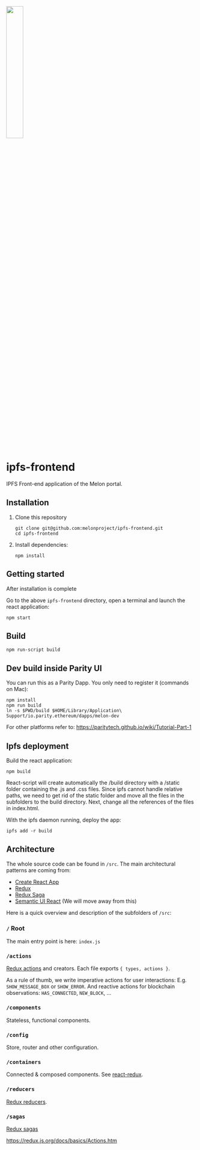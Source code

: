 <img src = "https://raw.githubusercontent.com/melonproject/branding/master/melon/03_M_logo.jpg" width = "30%">

# ipfs-frontend

IPFS Front-end application of the Melon portal.

## Installation

1. Clone this repository

   ```
   git clone git@github.com:melonproject/ipfs-frontend.git
   cd ipfs-frontend
   ```

2. Install dependencies:
   ```
   npm install
   ```

## Getting started

After installation is complete

Go to the above `ipfs-frontend` directory, open a terminal and launch the react application:

```
npm start
```

## Build

```
npm run-script build
```

## Dev build inside Parity UI

You can run this as a Parity Dapp. You only need to register it (commands on Mac):

```
npm install
npm run build
ln -s $PWD/build $HOME/Library/Application\ Support/io.parity.ethereum/dapps/melon-dev
```

For other platforms refer to: https://paritytech.github.io/wiki/Tutorial-Part-1

## Ipfs deployment

Build the react application:

```
npm build
```

React-script will create automatically the /build directory with a /static folder containing the .js and .css files. Since ipfs cannot handle relative paths, we need to get rid of the static folder and move all the files in the subfolders to the build directory. Next, change all the references of the files in index.html.

With the ipfs daemon running, deploy the app:

```
ipfs add -r build
```

## Architecture

The whole source code can be found in `/src`. The main architectural patterns are coming from:

* [Create React App](https://github.com/facebookincubator/create-react-app)
* [Redux](https://redux.js.org/)
* [Redux Saga](https://redux-saga.js.org/)
* [Semantic UI React](https://react.semantic-ui.com/introduction) (We will move away from this)

Here is a quick overview and description of the subfolders of `/src`:

### `/` Root

The main entry point is here: `index.js`

### `/actions`

[Redux actions](https://redux.js.org/docs/basics/Actions.html) and creators. Each file exports `{ types, actions }`.

As a rule of thumb, we write imperative actions for user interactions: E.g. `SHOW_MESSAGE_BOX` or `SHOW_ERROR`.
And reactive actions for blockchain observations: `HAS_CONNECTED`, `NEW_BLOCK`, ...

### `/components`

Stateless, functional components.

### `/config`

Store, router and other configuration.

### `/containers`

Connected & composed components. See [react-redux](https://github.com/reactjs/react-redux/).

### `/reducers`

[Redux reducers](https://redux.js.org/docs/basics/Reducers.html).

### `/sagas`

[Redux sagas](https://redux-saga.js.org/)

https://redux.js.org/docs/basics/Actions.htm
